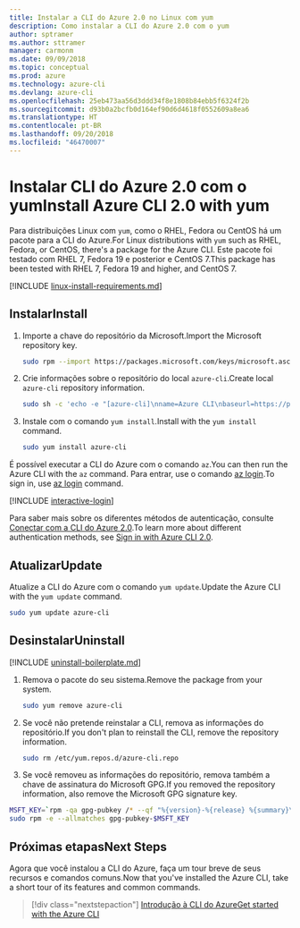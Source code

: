 ```yaml
---
title: Instalar a CLI do Azure 2.0 no Linux com yum
description: Como instalar a CLI do Azure 2.0 com o yum
author: sptramer
ms.author: sttramer
manager: carmonm
ms.date: 09/09/2018
ms.topic: conceptual
ms.prod: azure
ms.technology: azure-cli
ms.devlang: azure-cli
ms.openlocfilehash: 25eb473aa56d3ddd34f8e1808b84ebb5f6324f2b
ms.sourcegitcommit: d93b0a2bcfb0d164ef90d6d4618f0552609a8ea6
ms.translationtype: HT
ms.contentlocale: pt-BR
ms.lasthandoff: 09/20/2018
ms.locfileid: "46470007"
---
```

# <a name="install-azure-cli-20-with-yum"></a><span data-ttu-id="d93c1-103">Instalar CLI do Azure 2.0 com o yum</span><span class="sxs-lookup"><span data-stu-id="d93c1-103">Install Azure CLI 2.0 with yum</span></span>

<span data-ttu-id="d93c1-104">Para distribuições Linux com `yum`, como o RHEL, Fedora ou CentOS há um pacote para a CLI do Azure.</span><span class="sxs-lookup"><span data-stu-id="d93c1-104">For Linux distributions with  `yum` such as RHEL, Fedora, or CentOS, there's a package for the Azure CLI.</span></span> <span data-ttu-id="d93c1-105">Este pacote foi testado com RHEL 7, Fedora 19 e posterior e CentOS 7.</span><span class="sxs-lookup"><span data-stu-id="d93c1-105">This package has been tested with RHEL 7, Fedora 19 and higher, and CentOS 7.</span></span>

[!INCLUDE [linux-install-requirements.md](includes/linux-install-requirements.md)]

## <a name="install"></a><span data-ttu-id="d93c1-106">Instalar</span><span class="sxs-lookup"><span data-stu-id="d93c1-106">Install</span></span>

1. <span data-ttu-id="d93c1-107">Importe a chave do repositório da Microsoft.</span><span class="sxs-lookup"><span data-stu-id="d93c1-107">Import the Microsoft repository key.</span></span>

   ```bash
   sudo rpm --import https://packages.microsoft.com/keys/microsoft.asc
   ```

2. <span data-ttu-id="d93c1-108">Crie informações sobre o repositório do local `azure-cli`.</span><span class="sxs-lookup"><span data-stu-id="d93c1-108">Create local `azure-cli` repository information.</span></span>

   ```bash
   sudo sh -c 'echo -e "[azure-cli]\nname=Azure CLI\nbaseurl=https://packages.microsoft.com/yumrepos/azure-cli\nenabled=1\ngpgcheck=1\ngpgkey=https://packages.microsoft.com/keys/microsoft.asc" > /etc/yum.repos.d/azure-cli.repo'
   ```

3. <span data-ttu-id="d93c1-109">Instale com o comando `yum install`.</span><span class="sxs-lookup"><span data-stu-id="d93c1-109">Install with the `yum install` command.</span></span>

   ```bash
   sudo yum install azure-cli
   ```

<span data-ttu-id="d93c1-110">É possível executar a CLI do Azure com o comando `az`.</span><span class="sxs-lookup"><span data-stu-id="d93c1-110">You can then run the Azure CLI with the `az` command.</span></span> <span data-ttu-id="d93c1-111">Para entrar, use o comando [az login](/cli/azure/reference-index#az-login).</span><span class="sxs-lookup"><span data-stu-id="d93c1-111">To sign in, use [az login](/cli/azure/reference-index#az-login) command.</span></span>

[!INCLUDE [interactive-login](includes/interactive-login.md)]

<span data-ttu-id="d93c1-112">Para saber mais sobre os diferentes métodos de autenticação, consulte [Conectar com a CLI do Azure 2.0](authenticate-azure-cli.md).</span><span class="sxs-lookup"><span data-stu-id="d93c1-112">To learn more about different authentication methods, see [Sign in with Azure CLI 2.0](authenticate-azure-cli.md).</span></span>

## <a name="update"></a><span data-ttu-id="d93c1-113">Atualizar</span><span class="sxs-lookup"><span data-stu-id="d93c1-113">Update</span></span>

<span data-ttu-id="d93c1-114">Atualize a CLI do Azure com o comando `yum update`.</span><span class="sxs-lookup"><span data-stu-id="d93c1-114">Update the Azure CLI with the `yum update` command.</span></span>

```bash
sudo yum update azure-cli
```

## <a name="uninstall"></a><span data-ttu-id="d93c1-115">Desinstalar</span><span class="sxs-lookup"><span data-stu-id="d93c1-115">Uninstall</span></span>

[!INCLUDE [uninstall-boilerplate.md](includes/uninstall-boilerplate.md)]

1. <span data-ttu-id="d93c1-116">Remova o pacote do seu sistema.</span><span class="sxs-lookup"><span data-stu-id="d93c1-116">Remove the package from your system.</span></span>

   ```bash
   sudo yum remove azure-cli
   ```

2. <span data-ttu-id="d93c1-117">Se você não pretende reinstalar a CLI, remova as informações do repositório.</span><span class="sxs-lookup"><span data-stu-id="d93c1-117">If you don't plan to reinstall the CLI, remove the repository information.</span></span>

   ```bash
   sudo rm /etc/yum.repos.d/azure-cli.repo
   ```

3. <span data-ttu-id="d93c1-118">Se você removeu as informações do repositório, remova também a chave de assinatura do Microsoft GPG.</span><span class="sxs-lookup"><span data-stu-id="d93c1-118">If you removed the repository information, also remove the Microsoft GPG signature key.</span></span>

  ```bash
  MSFT_KEY=`rpm -qa gpg-pubkey /* --qf "%{version}-%{release} %{summary}\n" | grep Microsoft | awk '{print $1}'`
  sudo rpm -e --allmatches gpg-pubkey-$MSFT_KEY
  ```

## <a name="next-steps"></a><span data-ttu-id="d93c1-119">Próximas etapas</span><span class="sxs-lookup"><span data-stu-id="d93c1-119">Next Steps</span></span>

<span data-ttu-id="d93c1-120">Agora que você instalou a CLI do Azure, faça um tour breve de seus recursos e comandos comuns.</span><span class="sxs-lookup"><span data-stu-id="d93c1-120">Now that you've installed the Azure CLI, take a short tour of its features and common commands.</span></span>

> [!div class="nextstepaction"]
> [<span data-ttu-id="d93c1-121">Introdução à CLI do Azure</span><span class="sxs-lookup"><span data-stu-id="d93c1-121">Get started with the Azure CLI</span></span>](get-started-with-azure-cli.md)

